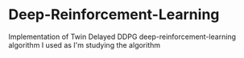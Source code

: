 # Deep-Reinforcement-Learning
Implementation of Twin Delayed DDPG deep-reinforcement-learning algorithm I used as I'm studying the algorithm
